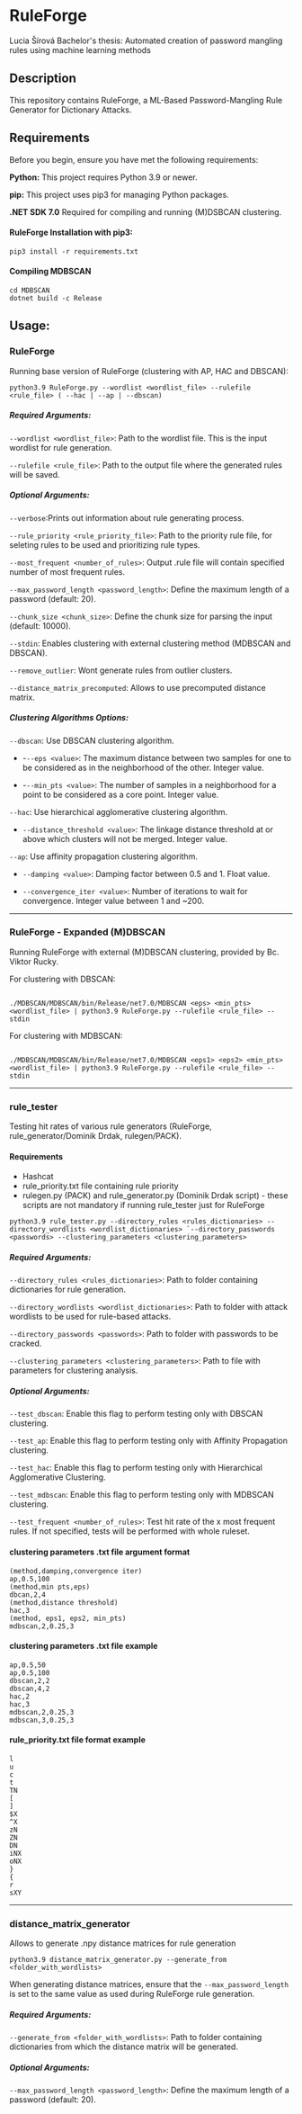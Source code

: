 
# RuleForge 
Lucia Šírová Bachelor's thesis: Automated creation of password mangling rules using machine learning methods
## Description

This repository contains RuleForge, a ML-Based Password-Mangling Rule Generator for Dictionary Attacks. 



## Requirements

Before you begin, ensure you have met the following requirements:

  

**Python:** This project requires Python 3.9 or newer.

**pip:** This project uses pip3 for managing Python packages.

  

**.NET SDK 7.0** Required for compiling and running (M)DSBCAN clustering.
#### RuleForge Installation with pip3:

````
pip3 install -r requirements.txt
````

#### Compiling MDBSCAN

````
cd MDBSCAN
dotnet build -c Release
````




## Usage:
### RuleForge
Running base version of RuleForge (clustering with AP, HAC and DBSCAN):
````
python3.9 RuleForge.py --wordlist <wordlist_file> --rulefile <rule_file> ( --hac | --ap | --dbscan)
````
##### Required Arguments:

`--wordlist <wordlist_file>`: Path to the wordlist file. This is the input wordlist for rule generation.

`--rulefile <rule_file>`: Path to the output file where the generated rules will be saved.


##### Optional Arguments:
`--verbose`:Prints out information about rule generating process.

`--rule_priority <rule_priority_file>`: Path to the priority rule file, for seleting rules to be used and prioritizing rule types.

`--most_frequent <number_of_rules>`: Output .rule file will contain specified number of most frequent rules.

`--max_password_length <password_length>`: Define the maximum length of a password (default: 20).

`--chunk_size <chunk_size>`: Define the chunk size for parsing the input (default: 10000).

`--stdin`: Enables clustering with external clustering method (MDBSCAN and DBSCAN).

`--remove_outlier`: Wont generate rules from outlier clusters.

`--distance_matrix_precomputed`: Allows to use precomputed distance matrix. 


##### Clustering Algorithms Options:

`--dbscan`: Use DBSCAN clustering algorithm.

- -`--eps <value>`: The maximum distance between two samples for one to be considered as in the neighborhood of the other. Integer value.

- -`--min_pts <value>`: The number of samples in a neighborhood for a point to be considered as a core point. Integer value.

`--hac`: Use hierarchical agglomerative clustering algorithm.

-  `--distance_threshold <value>`: The linkage distance threshold at or above which clusters will not be merged. Integer value.

 `--ap`: Use affinity propagation clustering algorithm.

-  `--damping <value>`: Damping factor between 0.5 and 1. Float value.

-  `--convergence_iter <value>`: Number of iterations to wait for convergence. Integer value between 1 and ~200.
---
### RuleForge - Expanded (M)DBSCAN
Running RuleForge with external (M)DBSCAN clustering, provided by Bc. Viktor Rucky.


For clustering with DBSCAN:

````

./MDBSCAN/MDBSCAN/bin/Release/net7.0/MDBSCAN <eps> <min_pts> <wordlist_file> | python3.9 RuleForge.py --rulefile <rule_file> --stdin

````

For clustering with MDBSCAN:

````

./MDBSCAN/MDBSCAN/bin/Release/net7.0/MDBSCAN <eps1> <eps2> <min_pts> <wordlist_file> | python3.9 RuleForge.py --rulefile <rule_file> --stdin

````

---
### rule_tester

Testing hit rates of various rule generators (RuleForge, rule_generator/Dominik Drdak, rulegen/PACK).

#### Requirements
- Hashcat
- rule_priority.txt file containing rule priority 
- rulegen.py (PACK) and rule_generator.py (Dominik Drdak script) - these scripts are not mandatory if running rule_tester just for RuleForge


````
python3.9 rule_tester.py --directory_rules <rules_dictionaries> --directory_wordlists <wordlist_dictionaries> `--directory_passwords <passwords> --clustering_parameters <clustering_parameters>
````


##### Required Arguments:

  `--directory_rules <rules_dictionaries>`: Path to folder containing dictionaries for rule generation.

  `--directory_wordlists <wordlist_dictionaries>`: Path to folder with attack wordlists to be used for rule-based attacks.

  `--directory_passwords <passwords>`: Path to folder with passwords to be cracked.

  `--clustering_parameters <clustering_parameters>`: Path to file with parameters for clustering analysis.

  

##### Optional Arguments:
 `--test_dbscan`: Enable this flag to perform testing only with DBSCAN clustering.
 
 `--test_ap`: Enable this flag to perform testing only with Affinity Propagation clustering.
 
 `--test_hac`: Enable this flag to perform testing only with Hierarchical Agglomerative Clustering.
 
 `--test_mdbscan`:  Enable this flag to perform testing only with MDBSCAN clustering.
 
 `--test_frequent <number_of_rules>`: Test hit rate of the x most frequent rules. If not specified, tests will be performed with whole ruleset.

#### clustering parameters .txt file argument format
````
(method,damping,convergence iter)
ap,0.5,100
(method,min pts,eps)
dbcan,2,4
(method,distance threshold)
hac,3
(method, eps1, eps2, min_pts)
mdbscan,2,0.25,3
````

#### clustering parameters .txt file example
````
ap,0.5,50
ap,0.5,100
dbscan,2,2
dbscan,4,2
hac,2
hac,3
mdbscan,2,0.25,3
mdbscan,3,0.25,3
````
#### rule_priority.txt file format example
````
l
u
c
t
TN
[
]
$X
^X
zN
ZN
DN
iNX
oNX
}
{
r
sXY
````
---
### distance_matrix_generator
Allows to generate .npy distance matrices for rule generation

``
python3.9 distance_matrix_generator.py --generate_from <folder_with_wordlists>
``

When generating distance matrices, ensure that the `--max_password_length` is set to the same value as used during RuleForge rule generation.
##### Required Arguments:

 `--generate_from <folder_with_wordlists>`: Path to folder containing dictionaries from which the distance matrix will be generated.
##### Optional Arguments:
`--max_password_length <password_length>`: Define the maximum length of a password (default: 20).